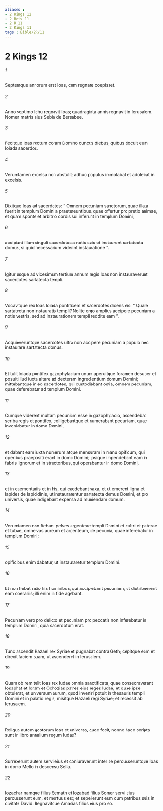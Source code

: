 ```yaml
---
aliases : 
- 2 Kings 12
- 2 Rois 11
- 2 R 11
- 2 Kings 11
tags : Bible/2R/11
---
```


# 2 Kings 12

###### 1
Septemque annorum erat Ioas, cum regnare coepisset.
###### 2
Anno septimo Iehu regnavit Ioas; quadraginta annis regnavit in Ierusalem. Nomen matris eius Sebia de Bersabee. 
###### 3
Fecitque Ioas rectum coram Domino cunctis diebus, quibus docuit eum Ioiada sacerdos. 
###### 4
Verumtamen excelsa non abstulit; adhuc populus immolabat et adolebat in excelsis.
###### 5
Dixitque Ioas ad sacerdotes: “ Omnem pecuniam sanctorum, quae illata fuerit in templum Domini a praetereuntibus, quae offertur pro pretio animae, et quam sponte et arbitrio cordis sui inferunt in templum Domini, 
###### 6
accipiant illam singuli sacerdotes a notis suis et instaurent sartatecta domus, si quid necessarium viderint instauratione ”.
###### 7
Igitur usque ad vicesimum tertium annum regis Ioas non instauraverunt sacerdotes sartatecta templi. 
###### 8
Vocavitque rex Ioas Ioiada pontificem et sacerdotes dicens eis: “ Quare sartatecta non instauratis templi? Nolite ergo amplius accipere pecuniam a notis vestris, sed ad instaurationem templi reddite eam ”. 
###### 9
Acquieveruntque sacerdotes ultra non accipere pecuniam a populo nec instaurare sartatecta domus.
###### 10
Et tulit Ioiada pontifex gazophylacium unum aperuitque foramen desuper et posuit illud iuxta altare ad dexteram ingredientium domum Domini; mittebantque in eo sacerdotes, qui custodiebant ostia, omnem pecuniam, quae deferebatur ad templum Domini. 
###### 11
Cumque viderent multam pecuniam esse in gazophylacio, ascendebat scriba regis et pontifex, colligebantque et numerabant pecuniam, quae inveniebatur in domo Domini, 
###### 12
et dabant eam iuxta numerum atque mensuram in manu opificum, qui operibus praepositi erant in domo Domini; ipsique impendebant eam in fabris lignorum et in structoribus, qui operabantur in domo Domini, 
###### 13
et in caementariis et in his, qui caedebant saxa, et ut emerent ligna et lapides de lapicidinis, ut instaurarentur sartatecta domus Domini, et pro universis, quae indigebant expensa ad muniendam domum. 
###### 14
Verumtamen non fiebant pelves argenteae templi Domini et cultri et paterae et tubae, omne vas aureum et argenteum, de pecunia, quae inferebatur in templum Domini; 
###### 15
opificibus enim dabatur, ut instauraretur templum Domini. 
###### 16
Et non fiebat ratio his hominibus, qui accipiebant pecuniam, ut distribuerent eam operariis; illi enim in fide agebant. 
###### 17
Pecuniam vero pro delicto et pecuniam pro peccatis non inferebatur in templum Domini, quia sacerdotum erat.
###### 18
Tunc ascendit Hazael rex Syriae et pugnabat contra Geth; cepitque eam et direxit faciem suam, ut ascenderet in Ierusalem. 
###### 19
Quam ob rem tulit Ioas rex Iudae omnia sanctificata, quae consecraverant Iosaphat et Ioram et Ochozias patres eius reges Iudae, et quae ipse obtulerat, et universum aurum, quod inveniri potuit in thesauris templi Domini et in palatio regis, misitque Hazaeli regi Syriae; et recessit ab Ierusalem.
###### 20
Reliqua autem gestorum Ioas et universa, quae fecit, nonne haec scripta sunt in libro annalium regum Iudae? 
###### 21
Surrexerunt autem servi eius et coniuraverunt inter se percusseruntque Ioas in domo Mello in descensu Sella. 
###### 22
Iozachar namque filius Semath et Iozabad filius Somer servi eius percusserunt eum, et mortuus est; et sepelierunt eum cum patribus suis in civitate David. Regnavitque Amasias filius eius pro eo.
